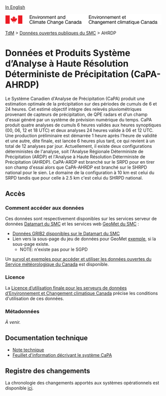 [In English](readme_hrdpa_en.md)

![ECCC logo](../../img_eccc-logo.png)

[TdM](../../readme_fr.md) > [Données ouvertes publiques du SMC](../readme_fr.md) > AHRDP

# Données et Produits Système d’Analyse à Haute Résolution Déterministe de Précipitation (CaPA-AHRDP)

Le Système Canadien d'Analyse de Précipitation (CaPA) produit une estimation optimale de la précipitation sur des périodes de cumuls de 6 et 24 heures. Cet estimé objectif intègre des relevés pluviométriques provenant de capteurs de précipitation, de QPE radars et d'un champ d'essai généré par un système de prévision numérique du temps. CaPA produit quatre analyses de cumuls 6 heures valides aux heures synoptiques (00, 06, 12 et 18 UTC) et deux analyses 24 heures valide à 06 et 12 UTC. Une production préliminaire est démarrée 1 heure après l'heure de validité et une autre, dite finale, est lancée 6 heures plus tard, ce qui revient à un total de 12 analyses par jour. Actuellement, il existe deux configurations déterministes de l'analyse, soit l'Analyse Régionale Déterministe de Précipitation (ARDP) et l'Analyse à Haute Résolution Déterministe de Précipitation (AHRDP). CaPA-ARDP est branché sur le SRPD pour en tirer son champ d'essai alors que CaPA-AHRDP est branché sur le SHRPD national pour le sien. Le domaine de la configuration à 10 km est celui du SRPD tandis que pour celle à 2.5 km c'est celui du SHRPD national.

## Accès

### Comment accéder aux données

Ces données sont respectivement disponibles sur les services serveur de données [Datamart du SMC](../../msc-datamart/readme_fr.md) et les services web [GeoMet du SMC](../../msc-geomet/readme_fr.md) :

* [Données GRIB2 disponibles sur le Datamart du SMC](readme_hrdpa-datamart_fr.md) 
* Lien vers la sous-page du jeu de données pour GeoMet [exemple](../../msc-geomet/giops_fr.md), si la sous-page existe. 
	* NOTE: n'existe pas pour le SGPD

Un [survol et exemples pour accéder et utiliser les données ouvertes du Service météorologique du Canada](../../usage/readme_fr.md) est disponible.

### Licence

La [Licence d’utilisation finale pour les serveurs de données d’Environnement et Changement climatique Canada](../../licence/readme_fr.md) précise les conditions d'utilisation de ces données.

### Métadonnées
 
 _À venir._

## Documentation technique

* [Note technique](https://collaboration.cmc.ec.gc.ca/cmc/cmoi/product_guide/docs/lib/technote_capa_hrdpa-450_f.pdf)
* [Feuillet d'information décrivant le système CaPA](http://collaboration.cmc.ec.gc.ca/cmc/CMOI/product_guide/docs/lib/capa_feuillet_information_f.pdf)

## Registre des changements 

La chronologie des changements apportés aux systèmes opérationnels est disponible [ici](https://collaboration.cmc.ec.gc.ca/cmc/cmoi/product_guide/docs/changes_f.html).
